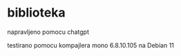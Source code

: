 # biblioteka

napravljeno pomocu chatgpt 

testirano pomocu kompajlera mono 6.8.10.105 na Debian 11
